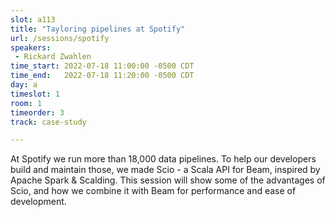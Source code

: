 ```yaml
---
slot: a113 
title: "Tayloring pipelines at Spotify"
url: /sessions/spotify
speakers:
 - Rickard Zwahlen
time_start: 2022-07-18 11:00:00 -0500 CDT
time_end:   2022-07-18 11:20:00 -0500 CDT
day: a
timeslot: 1
room: 1
timeorder: 3
track: case-study

---
```


At Spotify we run more than 18,000 data pipelines. To help our developers build and maintain those, we made Scio - a Scala API for Beam, inspired by Apache Spark & Scalding. This session will show some of the advantages of Scio, and how we combine it with Beam for performance and ease of development.
